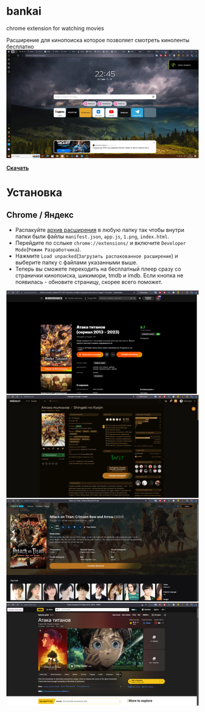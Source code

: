 # bankai

chrome extension for watching movies

Расширение для кинопоиска которое позволяет смотреть киноленты бесплатно
![](https://github.com/Asura-code/react-resume/blob/main/public/tenor3.gif)

[**Скачать**](https://github.com/Asura-code/bankai/releases/tag/1.0.2)

# Установка

## Chrome / Яндекс

- Распакуйте [архив расширения](https://github.com/Asura-code/bankai/releases/tag/1.0.2) в любую папку так чтобы внутри папки были файлы `manifest.json`, `app.js`, `1.png`, `index.html`.
- Перейдите по сслыке `chrome://extensions/` и включите `Developer Mode`(`Режим Разработчика`).
- Нажмите `Load unpacked`(`Загрузить распакованное расширение`) и выберите папку с файлами указанными выше.
- Теперь вы сможете переходить на бесплатный плеер сразу со странички кинопоиска, шикимори, tmdb и imdb. Если кнопка не появилась - обновите страницу, скорее всего поможет.

<img src="https://github.com/Asura-code/react-resume/blob/main/public/bankai_kinopoisk.png">
<img src="https://github.com/Asura-code/react-resume/blob/main/public/bankai_shikimori.png">
<img src="https://github.com/Asura-code/react-resume/blob/main/public/bankai_tmdb.png">
<img src="https://github.com/Asura-code/react-resume/blob/main/public/bankai_imdb.png">
